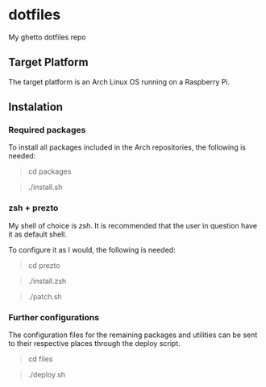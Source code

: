 # dotfiles
My ghetto dotfiles repo

## Target Platform
The target platform is an Arch Linux OS running on a Raspberry Pi.

## Instalation

### Required packages

To install all packages included in the Arch repositories, the following is needed:

> cd packages

> ./install.sh

### zsh + prezto

My shell of choice is _zsh_. It is recommended that the user in question have it as default shell.

To configure it as I would, the following is needed:

> cd prezto

> ./install.zsh

> ./patch.sh

### Further configurations

The configuration files for the remaining packages and utilities can be sent to their respective places through the deploy script.

> cd files

> ./deploy.sh


